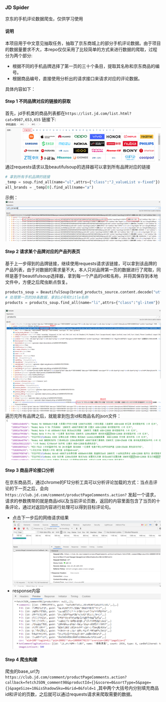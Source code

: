 ### JD Spider

京东的手机评论数据爬虫，仅供学习使用

#### 说明

本项目用于中文意见抽取任务，抽取了京东商城上的部分手机评论数据。由于项目的数据量要求不大，本repo仅仅采用了比较简单的方式来进行数据的爬取，过程分为两个部分:

- 根据不同的手机品牌选择了第一页的三十个条目，提取其名称和京东商品的编号。
- 根据商品编号，直接使用分析出的请求接口来请求对应的评论数据。

具体内容如下：
#### Step 1 不同品牌对应的链接的获取
首先，jd手机类的商品列表都在`https://list.jd.com/list.html?cat=9987,653,655` 链接下:
![品牌列表](assets/brands.png)
通过requests请求以及beautifulsoup的选择器可以拿到所有品牌对应的链接
```python
# 拿到所有手机品牌的链接
_temp = soup.find_all(name="ul",attrs={"class":"J_valueList v-fixed"})
all_brands = _temp[0].find_all(name="a")
```
示例：
![](assets/all_brand_link.png)

#### Step 2 请求某个品牌对应的产品列表页
基于上一步得到的品牌链接，继续使用requests请求该链接，可以拿到该品牌的产品列表，由于对数据的需求量不大，本人只对品牌第一页的数据进行了爬取，同样是基于beautifulsoup选择器，拿到每一个产品的id和名称，并将其保存到本地文件中，方便之后爬虫断点恢复。
```python
products_soup = BeautifulSoup(brand_products_source.content.decode("utf8"), 'lxml')
# 处理第一页的30条数据，拿到id号和title名称
products = products_soup.find_all(name="li",attrs={"class":"gl-item"})
```
![商品列表示例](assets/product_list.png)
遍历完所有品牌之后，就能拿到包含id和商品名的json文件：
![](assets/json_product.png)
#### Step 3 商品评论接口分析
在京东商品页，通过chrome的F12分析工具可以分析评论加载的方式：当点击评论的下一页之后，会向`https://club.jd.com/comment/productPageComments.action?` 发起一个请求，请求的参数携带的就是商品id以及当前评论页数，返回的内容里面包含了当页的十条评论，通过对返回内容进行处理可以得到目标评论句。
- 点击下一步后的网络请求结果
![](assets/request.png)
- response内容
![](assets/response.png)
#### Step 4 爬虫构建
爬虫的base_url为`https://club.jd.com/comment/productPageComments.action?callback=fetchJSON_comment98&productId={}&score=0&sortType=5&page={}&pageSize=10&isShadowSku=0&rid=0&fold=1` ,其中两个大括号内分别填充商品id和评论的页数，之后就可以通过requests请求来爬取需要的数据。